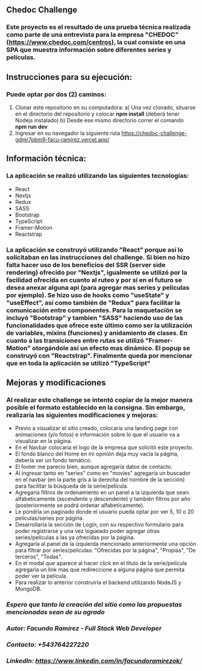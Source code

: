 ## Chedoc Challenge 
### Este proyecto es el resultado de una prueba técnica realizada como parte de una entrevista para la empresa "CHEDOC" (https://www.chedoc.com/centros), la cual consiste en una SPA que muestra información sobre diferentes series y películas. 
 
## Instrucciones para su ejecución: 
### Puede optar por dos (2) caminos:
1. Clonar este repositorio en su computadora: 
a) Una vez clonado, situarse en el directorio del repositorio y colocar **npm install** (deberá tener Nodejs instalado)
b) Desde ese mismo directorio correr el comando **npm run dev** 
2. Ingresar en su navegador la siguiente ruta https://chedoc-challenge-gdmr7pbm9-facu-ramirez.vercel.app/ 
 
## Información técnica: 
### La aplicación se realizó utilizando las siguientes tecnologías: 
* React 
* Nextjs 
* Redux 
* SASS 
* Bootstrap 
* TypeScript 
* Framer-Motion 
* Reactstrap

### La aplicación se construyó utilizando "React" porque así lo solicitaban en las instrucciones del challenge. Si bien no hizo falta hacer uso de los beneficios del SSR (server side rendering) ofrecido por "Nextjs", igualmente se utilizó por la facilidad ofrecida en cuanto al ruteo y por si en el futuro se desea anexar alguna api (para agregar mas series y películas por ejemplo). Se hizo uso de hooks como "useState" y "useEffect", así como también de "Redux" para facilitar la comunicación entre componentes. Para la maquetación se incluyó "Bootstrap" y tambien "SASS" haciendo uso de las funcionalidades que ofrece este último como ser la utilización de variables, mixins (funciones) y anidamiento de clases. En cuanto a las transiciones entre rutas se utilizó "Framer-Motion" otorgándole así un efecto mas dinámico. El popup se construyó con "Reactstrap". Finalmente queda por mencionar que en toda la aplicación se utilizó "TypeScript" 

## Mejoras y modificaciones
### Al realizar este challenge se intentó copiar de la mejor manera posible el formato establecido en la consigna. Sin embargo, realizaría las siguientes modificaciones y mejoras: 
* Previo a visualizar el sitio creado, colocaría una landing page con animaciones (y/o fotos) e información sobre lo que el usuario va a visualizar en la página. 
* En el Navbar colocaría el logo de la empresa que solicitó este proyecto. 
* El fondo blanco del Home en mi opinión deja muy vacía la página, debería ser un fondo temático.
* El footer me parecio bien, aunque agregaría datos de contacto. 
* Al ingresar tanto en "series" como en "movies" agregaría un buscador en el navbar (en la parte gris a la derecha del nombre de la sección) para facilitar la búsqueda de la serie/película.
* Agregaría filtros de ordenamiento en un panel a la izquierda que sean: alfabeticamente (ascendente y descendente) y también filtros por año (posteriormente se podrá ordenar alfabeticamente).
* Le pondría un paginado donde el usuario pueda optar por ver 5, 10 o 20 películas/series por página.
* Desarrollaría la sección de Login, con su respectivo formulario para poder registrarse y una vez logueado poder agregar otras series/películas a las ya ofrecidas por la página. 
* Agregaría al panel de la izquierda mencionado anteriormente una opción para filtrar por series/películas: "Ofrecidas por la página", "Propias", "De terceros", "Todas". 
* En el modal que aparece al hacer click en el título de la serie/película agregaría un link mas que redireccione a alguna página que permita poder ver la película.
* Para realizar lo anterior construiría el backend utilizando NodeJS y MongoDB. 
 
### *Espero que tanto la creación del sitio como las propuestas mencionadas sean de su agrado* 
 
### *Autor: Facundo Ramírez - Full Stack Web Developer* 
### *Contacto: +543764227220* 
### *LinkedIn: https://www.linkedin.com/in/facundoramirezok/*
